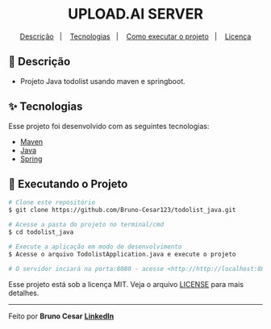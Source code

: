 <h1 align="center">UPLOAD.AI SERVER</h1>

<p align="center">
  <a href="#-descricao">Descrição</a>&nbsp;&nbsp;&nbsp;|&nbsp;&nbsp;&nbsp;
  <a href="#-tecnologias">Tecnologias</a>&nbsp;&nbsp;&nbsp;|&nbsp;&nbsp;&nbsp;
  <a href="#-executando-o-projeto">Como executar o projeto</a>&nbsp;&nbsp;&nbsp;|&nbsp;&nbsp;&nbsp;
  <a href="#-licença">Licença</a>
</p>

## 📜 Descrição

- Projeto Java todolist usando maven e springboot.


## ✨ Tecnologias

Esse projeto foi desenvolvido com as seguintes tecnologias:

- [Maven](https://maven.apache.org/what-is-maven.html)
- [Java](https://www.java.com/)
- [Spring](https://spring.io/projects/spring-boot)



## 🎲 Executando o Projeto

```bash
# Clone este repositório
$ git clone https://github.com/Bruno-Cesar123/todolist_java.git

# Acesse a pasta do projeto no terminal/cmd
$ cd todolist_java

# Execute a aplicação em modo de desenvolvimento
$ Acesse o arquivo TodolistApplication.java e execute o projeto

# O servidor inciará na porta:8080 - acesse <http://http://localhost:8080>

```

Esse projeto está sob a licença MIT. Veja o arquivo [LICENSE](license) para mais detalhes.

---

Feito por **Bruno Cesar** [**LinkedIn**](https://www.linkedin.com/in/bruno-cesar-b0039715a/)